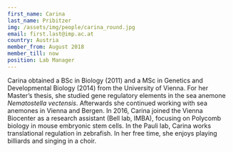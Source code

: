 ```yaml
---
first_name: Carina
last_name: Pribitzer
img: /assets/img/people/carina_round.jpg
email: first.last@imp.ac.at
country: Austria
member_from: August 2018
member_till: now
position: Lab Manager
---
```

Carina obtained a BSc in Biology (2011) and a MSc in Genetics and Developmental Biology (2014) from the University of Vienna. For her Master’s thesis, she studied gene regulatory elements in the sea anemone *Nematostella vectensis*. Afterwards she continued working with sea anemones in Vienna and Bergen. In 2016, Carina joined the Vienna Biocenter as a research assistant (Bell lab, IMBA), focusing on Polycomb biology in mouse embryonic stem cells. In the Pauli lab, Carina works translational regulation in zebrafish. In her free time, she enjoys playing billiards and singing in a choir.
